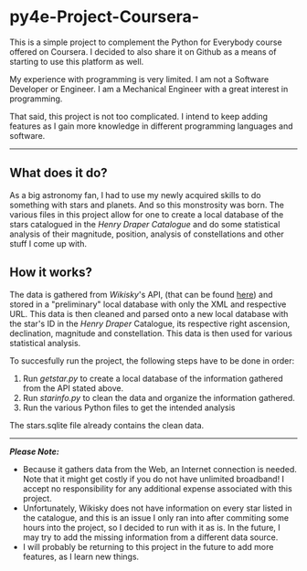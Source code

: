 # py4e-Project-Coursera-

This is a simple project to complement the Python for Everybody course offered on Coursera. I decided to also share it on Github as a means of starting to use this platform as well.

My experience with programming is very limited. I am not a Software Developer or Engineer. I am a Mechanical Engineer with a great interest in programming.

That said, this project is not too complicated. I intend to keep adding features as I gain more knowledge in different programming languages and software.
* * *

## What does it do?

As a big astronomy fan, I had to use my newly acquired skills to do something with stars and planets. And so this monstrosity was born.
The various files in this project allow for one to create a local database of the stars catalogued in the *Henry Draper Catalogue* and do some statistical analysis of their magnitude, position, analysis of constellations and other stuff I come up with.

## How it works?

The data is gathered from *Wikisky*'s API, (that can be found [here](http://server7.wikisky.org/XML_API_V1.0.html)) and stored in a "preliminary" local database with only the XML and respective URL. This data is then cleaned and parsed onto a new local database with the star's ID in the *Henry Draper* Catalogue, its respective right ascension, declination, magnitude and constellation. This data is then used for various statistical analysis. 

To succesfully run the project, the following steps have to be done in order:

1. Run *getstar.py* to create a local database of the information gathered from the API stated above.
2. Run *starinfo.py* to clean the data and organize the information gathered.
3. Run the various Python files to get the intended analysis 

The stars.sqlite file already contains the clean data.

* * *
***Please Note:*** 
* Because it gathers data from the Web, an Internet connection is needed. Note that it might get costly if you do not have unlimited broadband! I accept no responsibility for any additional expense associated with this project.
* Unfortunately, Wikisky does not have information on every star listed in the catalogue, and this is an issue I only ran into after commiting some hours into the project, so I decided to run with it as is. In the future, I may try to add the missing information from a different data source.
* I will probably be returning to this project in the future to add more features, as I learn new things.
